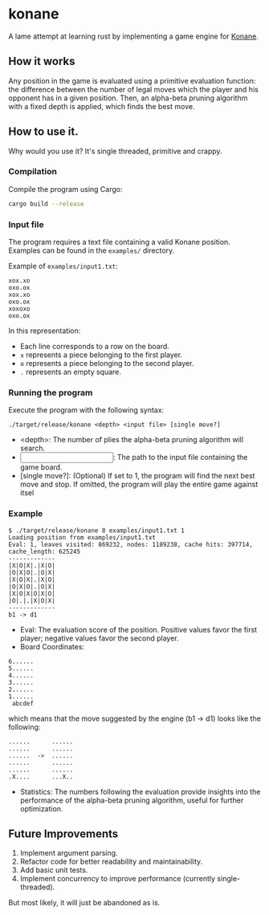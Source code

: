 # konane
A lame attempt at learning rust by implementing a game engine for [Konane](https://en.wikipedia.org/wiki/K%C5%8Dnane).

## How it works

Any position in the game is evaluated using a primitive evaluation function:
the difference between the number of legal moves which the player and his
opponent has in a given position. Then, an alpha-beta pruning algorithm with
a fixed depth is applied, which finds the best move.

## How to use it.

Why would you use it? It's single threaded, primitive and crappy.

### Compilation

Compile the program using Cargo:
```bash
cargo build --release
```

### Input file

The program requires a text file containing a valid Konane position. Examples can be found in the `examples/` directory.

Example of `examples/input1.txt`:
```
xox.xo
oxo.ox
xox.xo
oxo.ox
xoxoxo
oxo.ox
```

In this representation:

* Each line corresponds to a row on the board.
* `x` represents a piece belonging to the first player.
* `o` represents a piece belonging to the second player.
* `.` represents an empty square.

### Running the program

Execute the program with the following syntax:
```
./target/release/konane <depth> <input file> [single move?]
```

* &lt;depth&gt;: The number of plies the alpha-beta pruning algorithm will search.
* <input file>: The path to the input file containing the game board.
* [single move?]: (Optional) If set to 1, the program will find the next best move and stop. If omitted, the program will play the entire game against itsel


### Example

```
$ ./target/release/konane 8 examples/input1.txt 1
Loading position from examples/input1.txt
Eval: 1, leaves visited: 869232, nodes: 1189238, cache hits: 397714, cache_length: 625245
-------------
|X|O|X|.|X|O|
|O|X|O|.|O|X|
|X|O|X|.|X|O|
|O|X|O|.|O|X|
|X|O|X|O|X|O|
|O|.|.|X|O|X|
-------------
b1 -> d1
```

* Eval: The evaluation score of the position. Positive values favor the first player; negative values favor the second player.
* Board Coordinates:
```
6......
5......
4......
3......
2......
1......
 abcdef
```

which means that the move suggested by the engine (b1 -> d1) looks like the following:
```
......      ......
......      ......
......  ->  ......
......      ......
......      ......
.X....      ...X..
```
* Statistics: The numbers following the evaluation provide insights into the performance of the alpha-beta pruning algorithm, useful for further optimization.

## Future Improvements

1. Implement argument parsing.
1. Refactor code for better readability and maintainability.
1. Add basic unit tests.
1. Implement concurrency to improve performance (currently single-threaded).

But most likely, it will just be abandoned as is.

